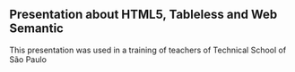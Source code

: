 Presentation about HTML5, Tableless and Web Semantic
----------------------------------------------------

This presentation was used in a training of teachers of Technical School of São Paulo